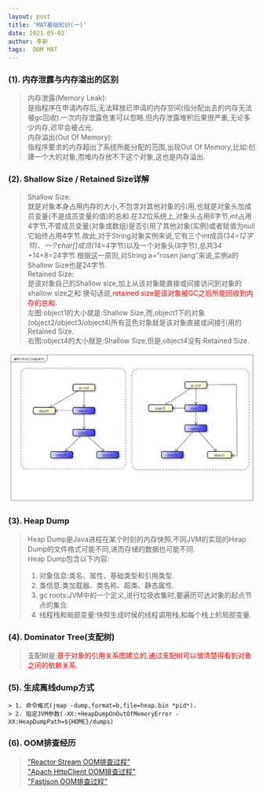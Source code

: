 ```yaml
---
layout: post
title: 'MAT基础知识(一)'
date: 2021-05-02
author: 李新
tags:  OOM MAT
---
```


### (1). 内存泄露与内存溢出的区别
> 内存泄露(Memory Leak):   
> 是指程序在申请内存后,无法释放已申请的内存空间(指分配出去的内存无法被gc回收).一次内存泄露危害可以忽略,但内存泄露堆积后果很严重,无论多少内存,迟早会被占光.    
> 内存溢出(Out Of Memory):    
> 指程序要求的内存超出了系统所能分配的范围,出现Out Of Memory,比如:创建一个大的对象,而堆内存放不下这个对象,这也是内存溢出.  

### (2). Shallow Size / Retained Size详解
> Shallow Size:   
> 就是对象本身占用内存的大小,不包含对其他对象的引用,也就是对象头加成员变量(不是成员变量的值)的总和.在32位系统上,对象头占用8字节,int占用4字节,不管成员变量(对象或数组)是否引用了其他对象(实例)或者赋值为null它始终占用4字节.故此,对于String对象实例来说,它有三个int成员(3*4=12字节)、一个char[]成员(1*4=4字节)以及一个对象头(8字节),总共3*4 +1*4+8=24字节.根据这一原则,对String a=”rosen jiang”来说,实例a的Shallow Size也是24字节.    
> Retained Size:   
> 是该对象自己的Shallow size,加上从该对象能直接或间接访问到对象的shallow size之和.换句话说,<font color='red'>retained size是该对象被GC之后所能回收到内存的总和.</font>    
> 左图:object1的大小就是:Shallow Size,而,object1下的对象(object2/object3/object4)所有蓝色对象就是该对象直接或间接引用的Retained Size.    
> 右图:object4的大小就是:Shallow Size,但是,object4没有:Retained Size.  

!["Shallow Size / Retained Size详解"](/assets/oom/imgs/shallo-size-retained-szie.png)

### (3). Heap Dump
> Heap Dump是Java进程在某个时刻的内存快照,不同JVM的实现的Heap Dump的文件格式可能不同,进而存储的数据也可能不同.  
> Heap Dump包含以下内容:  
> 1. 对象信息:类名、属性、基础类型和引用类型.  
> 2. 类信息:类加载器、类名称、超类、静态属性.  
> 3. gc roots:JVM中的一个定义,进行垃圾收集时,要遍历可达对象的起点节点的集合.   
> 4. 线程栈和局部变量:快照生成时候的线程调用栈,和每个栈上的局部变量.   

### (4). Dominator Tree(支配树)
> 支配树是:<font color='red'>基于对象的引用关系图建立的,通过支配树可以很清楚得看到对象之间的依赖关系.</font>   

### (5). 生成离线dump方式
```
> 1. 命令格式(jmap -dump,format=b,file=heap.bin *pid*).   
> 2. 指定JVM参数(-XX:+HeapDumpOnOutOfMemoryError -XX:HeapDumpPath=${HOME}/dumps)  
```

### (6). OOM排查经历
> ["Reactor Stream OOM排查过程"](/2020/10/26/Reactor-Stream-OOM.html)    
> ["Apach HttpClient OOM排查过程"](/2020/12/24/Apach-HttpClient-OOM.html)   
> ["Fastjson OOM排查过程"](/2021/05/01/Fastjson-OOM.html)   